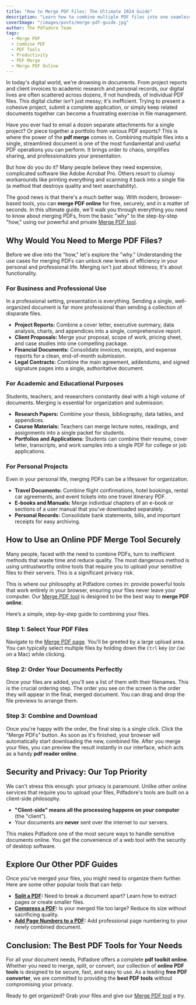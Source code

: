 ```yaml
---
title: "How to Merge PDF Files: The Ultimate 2024 Guide"
description: "Learn how to combine multiple PDF files into one seamless document for free. Our complete guide covers the pdf merge process, from simple combining to advanced tips and security."
coverImage: "/images/posts/merge-pdf-guide.jpg"
author: The Pdfadore Team
tags:
  - Merge PDF
  - Combine PDF
  - PDF Tools
  - Productivity
  - PDF Merge
  - Merge PDF Online
---
```


In today's digital world, we're drowning in documents. From project reports and client invoices to academic research and personal records, our digital lives are often scattered across dozens, if not hundreds, of individual PDF files. This digital clutter isn't just messy; it's inefficient. Trying to present a cohesive project, submit a complete application, or simply keep related documents together can become a frustrating exercise in file management.

Have you ever had to email a dozen separate attachments for a single project? Or piece together a portfolio from various PDF exports? This is where the power of the **pdf merge** comes in. Combining multiple files into a single, streamlined document is one of the most fundamental and useful PDF operations you can perform. It brings order to chaos, simplifies sharing, and professionalizes your presentation.

But how do you do it? Many people believe they need expensive, complicated software like Adobe Acrobat Pro. Others resort to clumsy workarounds like printing everything and scanning it back into a single file (a method that destroys quality and text searchability).

The good news is that there's a much better way. With modern, browser-based tools, you can **merge PDF online** for free, securely, and in a matter of seconds. In this ultimate guide, we'll walk you through everything you need to know about merging PDFs, from the basic "why" to the step-by-step "how," using our powerful and private [Merge PDF tool](#/merge).

## Why Would You Need to Merge PDF Files?

Before we dive into the "how," let's explore the "why." Understanding the use cases for merging PDFs can unlock new levels of efficiency in your personal and professional life. Merging isn't just about tidiness; it's about functionality.

### For Business and Professional Use
In a professional setting, presentation is everything. Sending a single, well-organized document is far more professional than sending a collection of disparate files.

*   **Project Reports:** Combine a cover letter, executive summary, data analysis, charts, and appendices into a single, comprehensive report.
*   **Client Proposals:** Merge your proposal, scope of work, pricing sheet, and case studies into one compelling package.
*   **Financial Documents:** Consolidate invoices, receipts, and expense reports for a clean, end-of-month submission.
*   **Legal Contracts:** Combine the main agreement, addendums, and signed signature pages into a single, authoritative document.

### For Academic and Educational Purposes
Students, teachers, and researchers constantly deal with a high volume of documents. Merging is essential for organization and submission.

*   **Research Papers:** Combine your thesis, bibliography, data tables, and appendices.
*   **Course Materials:** Teachers can merge lecture notes, readings, and assignments into a single packet for students.
*   **Portfolios and Applications:** Students can combine their resume, cover letter, transcripts, and work samples into a single PDF for college or job applications.

### For Personal Projects
Even in your personal life, merging PDFs can be a lifesaver for organization.

*   **Travel Documents:** Combine flight confirmations, hotel bookings, rental car agreements, and event tickets into one travel itinerary PDF.
*   **E-books and Manuals:** Merge individual chapters of an e-book or sections of a user manual that you've downloaded separately.
*   **Personal Records:** Consolidate bank statements, bills, and important receipts for easy archiving.

## How to Use an Online PDF Merge Tool Securely

Many people, faced with the need to combine PDFs, turn to inefficient methods that waste time and reduce quality. The most dangerous method is using untrustworthy online tools that require you to upload your sensitive files to their servers. This is a significant privacy risk.

This is where our philosophy at Pdfadore comes in: provide powerful tools that work entirely in your browser, ensuring your files never leave your computer. Our [Merge PDF tool](#/merge) is designed to be the best way to **merge PDF online**.

Here’s a simple, step-by-step guide to combining your files.

### Step 1: Select Your PDF Files
Navigate to the [Merge PDF page](#/merge). You'll be greeted by a large upload area. You can typically select multiple files by holding down the `Ctrl` key (or `Cmd` on a Mac) while clicking.

### Step 2: Order Your Documents Perfectly
Once your files are added, you'll see a list of them with their filenames. This is the crucial ordering step. The order you see on the screen is the order they will appear in the final, merged document. You can drag and drop the file previews to arrange them.

### Step 3: Combine and Download
Once you're happy with the order, the final step is a single click. Click the "Merge PDFs" button. As soon as it's finished, your browser will automatically start downloading the new, combined file. After you merge your files, you can preview the result instantly in our interface, which acts as a handy **pdf reader online**.

## Security and Privacy: Our Top Priority

We can't stress this enough: your privacy is paramount. Unlike other online services that require you to upload your files, Pdfadore's tools are built on a client-side philosophy.

*   **"Client-side" means all the processing happens on *your* computer** (the "client").
*   Your documents are **never** sent over the internet to our servers.

This makes Pdfadore one of the most secure ways to handle sensitive documents online. You get the convenience of a web tool with the security of desktop software.

## Explore Our Other PDF Guides

Once you've merged your files, you might need to organize them further. Here are some other popular tools that can help:

*   **[Split a PDF](#/blog/how-to-split-pdf-extract-pages-guide):** Need to break a document apart? Learn how to extract pages or create smaller files.
*   **[Compress a PDF](#/blog/how-to-compress-pdf-without-losing-quality):** Is your merged file too large? Reduce its size without sacrificing quality.
*   **[Add Page Numbers to a PDF](#/blog/how-to-add-page-numbers-to-pdf-guide):** Add professional page numbering to your newly combined document.

## Conclusion: The Best PDF Tools for Your Needs

For all your document needs, Pdfadore offers a complete **pdf toolkit online**. Whether you need to merge, split, or convert, our collection of **online PDF tools** is designed to be secure, fast, and easy to use. As a leading **free PDF converter**, we are committed to providing the **best PDF tools** without compromising your privacy.

Ready to get organized? Grab your files and give our [Merge PDF tool](#/merge) a try.